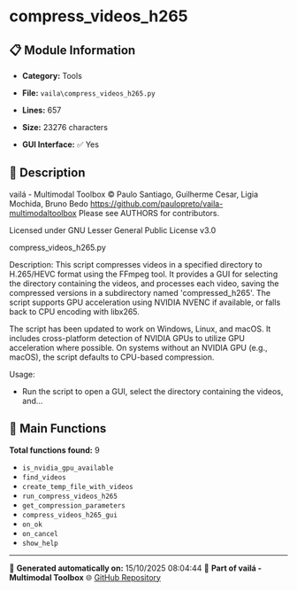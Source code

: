 # compress_videos_h265

## 📋 Module Information

- **Category:** Tools
- **File:** `vaila\compress_videos_h265.py`
- **Lines:** 657
- **Size:** 23276 characters


- **GUI Interface:** ✅ Yes

## 📖 Description


vailá - Multimodal Toolbox
© Paulo Santiago, Guilherme Cesar, Ligia Mochida, Bruno Bedo
https://github.com/paulopreto/vaila-multimodaltoolbox
Please see AUTHORS for contributors.

Licensed under GNU Lesser General Public License v3.0

compress_videos_h265.py

Description:
This script compresses videos in a specified directory to H.265/HEVC format using the FFmpeg tool.
It provides a GUI for selecting the directory containing the videos, and processes each video,
saving the compressed versions in a subdirectory named 'compressed_h265'.
The script supports GPU acceleration using NVIDIA NVENC if available, or falls back to CPU encoding
with libx265.

The script has been updated to work on Windows, Linux, and macOS.
It includes cross-platform detection of NVIDIA GPUs to utilize GPU acceleration where possible.
On systems without an NVIDIA GPU (e.g., macOS), the script defaults to CPU-based compression.

Usage:
- Run the script to open a GUI, select the directory containing the videos, and...

## 🔧 Main Functions

**Total functions found:** 9

- `is_nvidia_gpu_available`
- `find_videos`
- `create_temp_file_with_videos`
- `run_compress_videos_h265`
- `get_compression_parameters`
- `compress_videos_h265_gui`
- `on_ok`
- `on_cancel`
- `show_help`




---

📅 **Generated automatically on:** 15/10/2025 08:04:44
🔗 **Part of vailá - Multimodal Toolbox**
🌐 [GitHub Repository](https://github.com/vaila-multimodaltoolbox/vaila)
